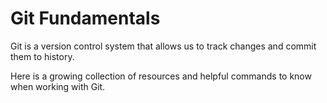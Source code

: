 # Git Fundamentals 

Git is a version control system that allows us to track changes and commit them to history. 

Here is a growing collection of resources and helpful commands to know when working with Git. 
